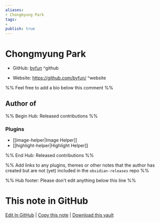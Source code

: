 ```yaml
---
aliases:
- Chongmyung Park
tags:
- 
publish: true
---
```


# Chongmyung Park

- GitHub: [byfun](https://github.com/byfun/) ^github
<!-- - Discord: `@` ^discord-->
- Website: <https://github.com/byfun/> ^website
<!-- - [[Publish sites|Publish site]]: <https://> ^publish-->

%% Feel free to add a bio below this comment %%


## Author of

%% Begin Hub: Released contributions %%
### Plugins
- [[image-helper|Image Helper]]
- [[highlight-helper|Highlight Helper]]

%% End Hub: Released contributions %%

%% Add links to any plugins, themes or other notes that the author has created but are not (yet) included in the `obsidian-releases` repo %%

<!--
### Unlisted plugins
-->

<!--
### Others
-->

<!--
## Sponsor this author
-->

<!-- - [[GitHub sponsors]]: [Sponsor @byfun on GitHub Sponsors](https://github.com/sponsors/byfun) ^github-sponsor-->
<!-- - [[Buy me a coffee]]: <https://> ^buy-me-a-coffee-->
<!-- - [[PayPal]]: <https://> ^paypal-->
<!-- - [[Patreon]]: <https://> ^patreon-->

<!--
## Follow this author
-->

<!-- - [[YouTube Channels|On YouTube]]: <https://> ^youtube-->
<!-- - Twitter: <https://> ^twitter-->
<!-- - ... -->

%% Hub footer: Please don't edit anything below this line %%

# This note in GitHub

<span class="git-footer">[Edit In GitHub](https://github.dev/obsidian-community/obsidian-hub/blob/main/01%20-%20Community/People/byfun.md "git-hub-edit-note") | [Copy this note](https://raw.githubusercontent.com/obsidian-community/obsidian-hub/main/01%20-%20Community/People/byfun.md "git-hub-copy-note") | [Download this vault](https://github.com/obsidian-community/obsidian-hub/archive/refs/heads/main.zip "git-hub-download-vault") </span>
